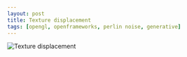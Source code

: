```yaml
---
layout: post
title: Texture displacement
tags: [opengl, openframeworks, perlin noise, generative]
---
```

![Texture displacement](texture.png)